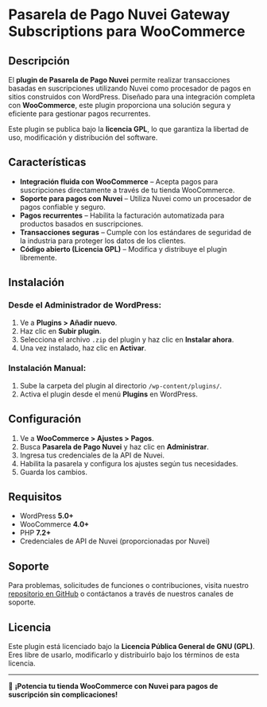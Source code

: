 # Pasarela de Pago Nuvei Gateway Subscriptions para WooCommerce

## Descripción
El **plugin de Pasarela de Pago Nuvei** permite realizar transacciones basadas en suscripciones utilizando Nuvei como procesador de pagos en sitios construidos con WordPress. Diseñado para una integración completa con **WooCommerce**, este plugin proporciona una solución segura y eficiente para gestionar pagos recurrentes.

Este plugin se publica bajo la **licencia GPL**, lo que garantiza la libertad de uso, modificación y distribución del software.

## Características
- **Integración fluida con WooCommerce** – Acepta pagos para suscripciones directamente a través de tu tienda WooCommerce.
- **Soporte para pagos con Nuvei** – Utiliza Nuvei como un procesador de pagos confiable y seguro.
- **Pagos recurrentes** – Habilita la facturación automatizada para productos basados en suscripciones.
- **Transacciones seguras** – Cumple con los estándares de seguridad de la industria para proteger los datos de los clientes.
- **Código abierto (Licencia GPL)** – Modifica y distribuye el plugin libremente.

## Instalación
### Desde el Administrador de WordPress:
1. Ve a **Plugins > Añadir nuevo**.
2. Haz clic en **Subir plugin**.
3. Selecciona el archivo `.zip` del plugin y haz clic en **Instalar ahora**.
4. Una vez instalado, haz clic en **Activar**.

### Instalación Manual:
1. Sube la carpeta del plugin al directorio `/wp-content/plugins/`.
2. Activa el plugin desde el menú **Plugins** en WordPress.

## Configuración
1. Ve a **WooCommerce > Ajustes > Pagos**.
2. Busca **Pasarela de Pago Nuvei** y haz clic en **Administrar**.
3. Ingresa tus credenciales de la API de Nuvei.
4. Habilita la pasarela y configura los ajustes según tus necesidades.
5. Guarda los cambios.

## Requisitos
- WordPress **5.0+**
- WooCommerce **4.0+**
- PHP **7.2+**
- Credenciales de API de Nuvei (proporcionadas por Nuvei)

## Soporte
Para problemas, solicitudes de funciones o contribuciones, visita nuestro [repositorio en GitHub](https://github.com/e-soria/nuvei_gateway_subscriptions/) o contáctanos a través de nuestros canales de soporte.

## Licencia
Este plugin está licenciado bajo la **Licencia Pública General de GNU (GPL)**. Eres libre de usarlo, modificarlo y distribuirlo bajo los términos de esta licencia.

---

🚀 **¡Potencia tu tienda WooCommerce con Nuvei para pagos de suscripción sin complicaciones!**

